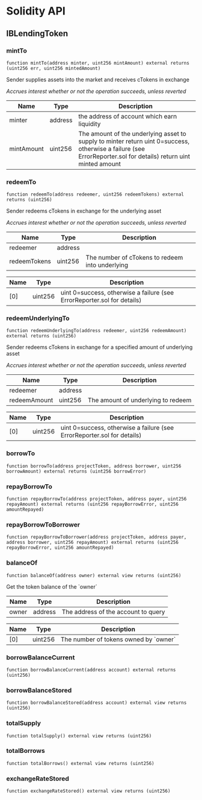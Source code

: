 # Solidity API

## IBLendingToken

### mintTo

```solidity
function mintTo(address minter, uint256 mintAmount) external returns (uint256 err, uint256 mintedAmount)
```

Sender supplies assets into the market and receives cTokens in exchange

_Accrues interest whether or not the operation succeeds, unless reverted_

| Name | Type | Description |
| ---- | ---- | ----------- |
| minter | address | the address of account which earn liquidity |
| mintAmount | uint256 | The amount of the underlying asset to supply to minter return uint 0&#x3D;success, otherwise a failure (see ErrorReporter.sol for details) return uint minted amount |

### redeemTo

```solidity
function redeemTo(address redeemer, uint256 redeemTokens) external returns (uint256)
```

Sender redeems cTokens in exchange for the underlying asset

_Accrues interest whether or not the operation succeeds, unless reverted_

| Name | Type | Description |
| ---- | ---- | ----------- |
| redeemer | address |  |
| redeemTokens | uint256 | The number of cTokens to redeem into underlying |

| Name | Type | Description |
| ---- | ---- | ----------- |
| [0] | uint256 | uint 0&#x3D;success, otherwise a failure (see ErrorReporter.sol for details) |

### redeemUnderlyingTo

```solidity
function redeemUnderlyingTo(address redeemer, uint256 redeemAmount) external returns (uint256)
```

Sender redeems cTokens in exchange for a specified amount of underlying asset

_Accrues interest whether or not the operation succeeds, unless reverted_

| Name | Type | Description |
| ---- | ---- | ----------- |
| redeemer | address |  |
| redeemAmount | uint256 | The amount of underlying to redeem |

| Name | Type | Description |
| ---- | ---- | ----------- |
| [0] | uint256 | uint 0&#x3D;success, otherwise a failure (see ErrorReporter.sol for details) |

### borrowTo

```solidity
function borrowTo(address projectToken, address borrower, uint256 borrowAmount) external returns (uint256 borrowError)
```

### repayBorrowTo

```solidity
function repayBorrowTo(address projectToken, address payer, uint256 repayAmount) external returns (uint256 repayBorrowError, uint256 amountRepayed)
```

### repayBorrowToBorrower

```solidity
function repayBorrowToBorrower(address projectToken, address payer, address borrower, uint256 repayAmount) external returns (uint256 repayBorrowError, uint256 amountRepayed)
```

### balanceOf

```solidity
function balanceOf(address owner) external view returns (uint256)
```

Get the token balance of the &#x60;owner&#x60;

| Name | Type | Description |
| ---- | ---- | ----------- |
| owner | address | The address of the account to query |

| Name | Type | Description |
| ---- | ---- | ----------- |
| [0] | uint256 | The number of tokens owned by &#x60;owner&#x60; |

### borrowBalanceCurrent

```solidity
function borrowBalanceCurrent(address account) external returns (uint256)
```

### borrowBalanceStored

```solidity
function borrowBalanceStored(address account) external view returns (uint256)
```

### totalSupply

```solidity
function totalSupply() external view returns (uint256)
```

### totalBorrows

```solidity
function totalBorrows() external view returns (uint256)
```

### exchangeRateStored

```solidity
function exchangeRateStored() external view returns (uint256)
```

